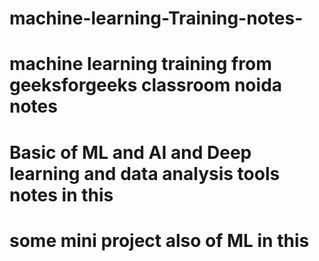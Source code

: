 # machine-learning-Training-notes-
# machine learning training from  geeksforgeeks classroom noida notes
# Basic of  ML and AI  and Deep learning and data analysis  tools notes  in this
# some mini project also of ML in this 
